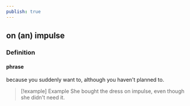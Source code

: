 ```yaml
---
publish: true
---
```

## on (an) impulse

### Definition
#### phrase
because you suddenly want to, although you haven't planned to.

>[!example] Example
> She bought the dress on impulse, even though she didn't need it.
